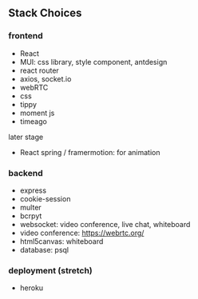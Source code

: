 ## Stack Choices

### frontend

- React
- MUI: css library, style component, antdesign
- react router
- axios, socket.io 
- webRTC
- css
- tippy
- moment js
- timeago

later stage
- React spring / framermotion: for animation

### backend
- express
- cookie-session
- multer
- bcrpyt
- websocket: video conference, live chat, whiteboard
- video conference: https://webrtc.org/
- html5canvas: whiteboard
- database: psql

### deployment (stretch)
- heroku